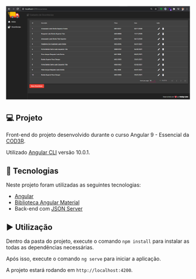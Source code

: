 <h1 align="center">
    <img src=".github/crud.png" />
</h1>

## 💻 Projeto

Front-end do projeto desenvolvido durante o curso Angular 9 - Essencial da [COD3R](https://github.com/cod3rcursos).

Utilizado [Angular CLI](https://github.com/angular/angular-cli) versão 10.0.1.

## :rocket: Tecnologias

Neste projeto foram utilizadas as seguintes tecnologias:

- [Angular](https://angular.io/)
- [Biblioteca Angular Material](https://material.angular.io/)
- Back-end com [JSON Server](https://www.npmjs.com/package/json-server)

## ▶️ Utilização

Dentro da pasta do projeto, execute o comando `npm install` para instalar as todas as dependências necessárias.

Após isso, execute o comando `ng serve` para iniciar a aplicação.

A projeto estará rodando em `http://localhost:4200`.











